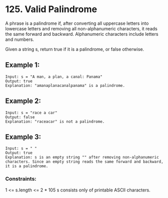 # 125. Valid Palindrome

A phrase is a palindrome if, after converting all uppercase letters into lowercase letters and removing all non-alphanumeric characters, it reads the same forward and backward. Alphanumeric characters include letters and numbers.

Given a string s, return true if it is a palindrome, or false otherwise.

 

 
## **Example 1:**
``` 
Input: s = "A man, a plan, a canal: Panama"
Output: true
Explanation: "amanaplanacanalpanama" is a palindrome.
```

## **Example 2:**
```
Input: s = "race a car"
Output: false
Explanation: "raceacar" is not a palindrome.
```

## **Example 3:**
```
Input: s = " "
Output: true
Explanation: s is an empty string "" after removing non-alphanumeric characters. Since an empty string reads the same forward and backward, it is a palindrome.
```


### Constraints:
1 <= s.length <= 2 * 105
s consists only of printable ASCII characters.

